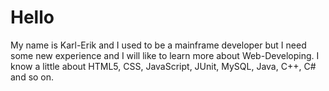 # Hello

My name is Karl-Erik and I used to be a mainframe developer but I need some new experience and I will like to learn more about Web-Developing.
I know a little about HTML5, CSS, JavaScript, JUnit, MySQL, Java, C++, C# and so on.
